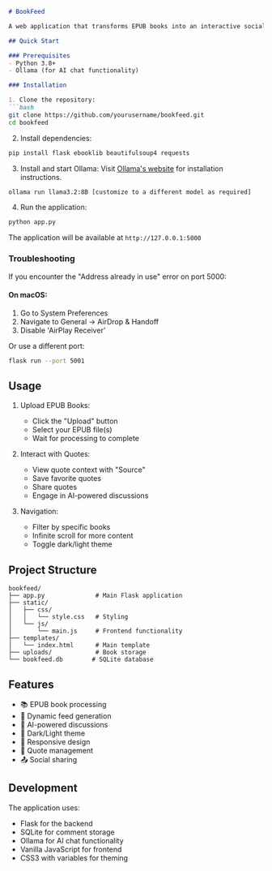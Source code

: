 

```markdown
# BookFeed

A web application that transforms EPUB books into an interactive social media-like feed with AI-powered discussions.

## Quick Start

### Prerequisites
- Python 3.8+
- Ollama (for AI chat functionality)

### Installation

1. Clone the repository:
```bash
git clone https://github.com/yourusername/bookfeed.git
cd bookfeed
```

2. Install dependencies:
```bash
pip install flask ebooklib beautifulsoup4 requests
```

3. Install and start Ollama:
Visit [Ollama's website](https://ollama.ai/) for installation instructions.
```bash
ollama run llama3.2:8B [customize to a different model as required]
```

4. Run the application:
```bash
python app.py
```

The application will be available at `http://127.0.0.1:5000`

### Troubleshooting

If you encounter the "Address already in use" error on port 5000:

#### On macOS:
1. Go to System Preferences
2. Navigate to General → AirDrop & Handoff
3. Disable 'AirPlay Receiver'

Or use a different port:
```bash
flask run --port 5001
```

## Usage

1. Upload EPUB Books:
   - Click the "Upload" button
   - Select your EPUB file(s)
   - Wait for processing to complete

2. Interact with Quotes:
   - View quote context with "Source"
   - Save favorite quotes
   - Share quotes
   - Engage in AI-powered discussions

3. Navigation:
   - Filter by specific books
   - Infinite scroll for more content
   - Toggle dark/light theme

## Project Structure
```
bookfeed/
├── app.py              # Main Flask application
├── static/
│   ├── css/
│   │   └── style.css   # Styling
│   └── js/
│       └── main.js     # Frontend functionality
├── templates/
│   └── index.html      # Main template
├── uploads/            # Book storage
└── bookfeed.db        # SQLite database
```

## Features
- 📚 EPUB book processing
- 🔄 Dynamic feed generation
- 💬 AI-powered discussions
- 🎨 Dark/Light theme
- 📱 Responsive design
- 💾 Quote management
- 📤 Social sharing

## Development

The application uses:
- Flask for the backend
- SQLite for comment storage
- Ollama for AI chat functionality
- Vanilla JavaScript for frontend
- CSS3 with variables for theming

